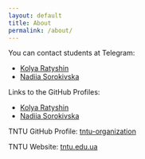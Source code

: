```yaml
---
layout: default
title: About
permalink: /about/
---
```

<link rel="stylesheet" href="/assets/css/custom-theme.css">
<link rel="stylesheet" href="{{ site.baseurl }}assets/css/custom-theme.css">
<link rel="stylesheet" href="{{ '/assets/css/custom-theme.css' | relative_url }}">

You can contact students at Telegram:
   - [Kolya Ratyshin](https://t.me/kolya_ratyshyn)
   - [Nadiia Sorokivska](https://t.me/sorokivski)

Links to the GitHub Profiles:
   - [Kolya Ratyshin](https://github.com/sorokivski)
   - [Nadiia Sorokivska](https://github.com/kolyaratishin)

TNTU GitHub Profile:
[tntu-organization](https://github.com/TNTU-121-Software-Engineering)

TNTU Website:
[tntu.edu.ua](https://tntu.edu.ua)
